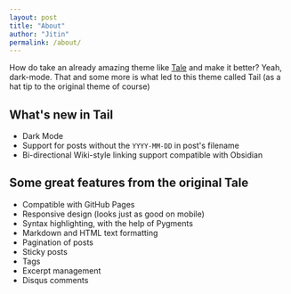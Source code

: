 ```yaml
---
layout: post
title: "About"
author: "Jitin"
permalink: /about/
---
```


How do take an already amazing theme like [Tale](https://github.com/chesterhow/tale) and make it better? Yeah, dark-mode. That and some more is what led to this theme called Tail (as a hat tip to the original theme of course)

## What's new in Tail
- Dark Mode
- Support for posts without the `YYYY-MM-DD` in post's filename
- Bi-directional Wiki-style linking support compatible with Obsidian

## Some great features from the original Tale
- Compatible with GitHub Pages
- Responsive design (looks just as good on mobile)
- Syntax highlighting, with the help of Pygments
- Markdown and HTML text formatting
- Pagination of posts
- Sticky posts
- Tags
- Excerpt management
- Disqus comments
